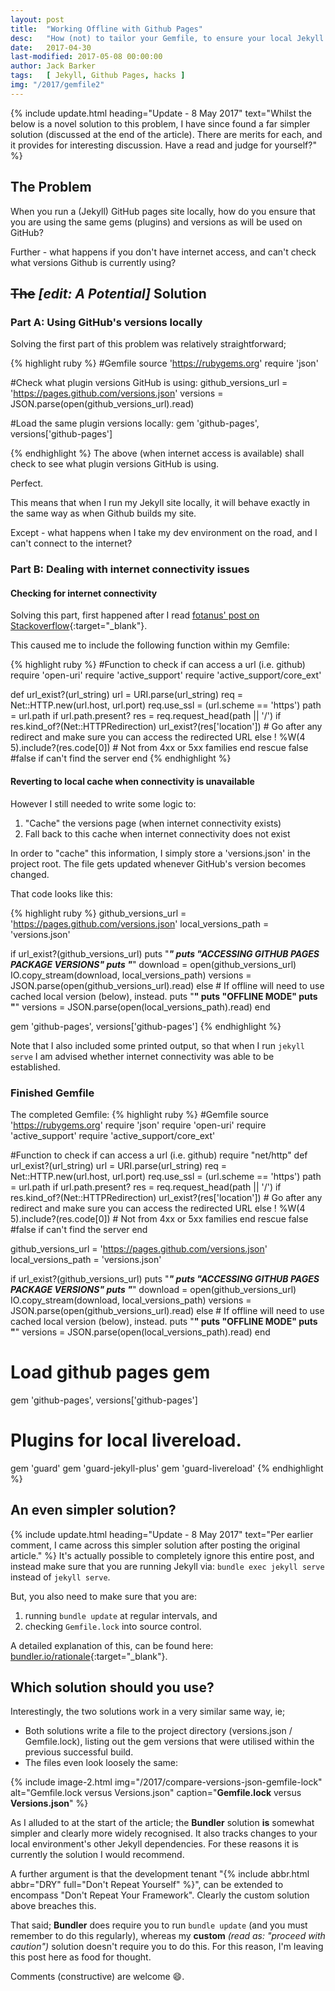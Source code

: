 ```yaml
---
layout: post
title:  "Working Offline with Github Pages"
desc:   "How (not) to tailor your Gemfile, to ensure your local Jekyll environment uses Github Pages' plugin versions even when offline."
date:   2017-04-30
last-modified: 2017-05-08 00:00:00
author: Jack Barker
tags:   [ Jekyll, Github Pages, hacks ]
img: "/2017/gemfile2"
---
```


{% include update.html heading="Update - 8 May 2017" text="Whilst the below is a novel solution to this problem, I have since found a far simpler solution (discussed at the end of the article). There are merits for each, and it provides for interesting discussion. Have a read and judge for yourself?" %}

## The Problem
When you run a (Jekyll) GitHub pages site locally, how do you ensure that you are using the same gems (plugins) and versions as will be used on GitHub?

Further - what happens if you don't have internet access, and can't check what versions Github is currently using?

## <s>The</s> <em>[edit: A Potential]</em> Solution

### Part A: Using GitHub's versions locally
Solving the first part of this problem was relatively straightforward;

{% highlight ruby %}
#Gemfile
source 'https://rubygems.org'
require 'json'

#Check what plugin versions GitHub is using:
github_versions_url = 'https://pages.github.com/versions.json'
versions = JSON.parse(open(github_versions_url).read)
 
#Load the same plugin versions locally:
gem 'github-pages', versions['github-pages']
 
{% endhighlight %}
The above (when internet access is available) shall check to see what plugin versions GitHub is using.

Perfect.

This means that when I run my Jekyll site locally, it will behave exactly in the same way as when Github builds my site.

Except - what happens when I take my dev environment on the road, and I can't connect to the internet?

### Part B: Dealing with internet connectivity issues
#### Checking for internet connectivity

Solving this part, first happened after I read [fotanus' post on Stackoverflow][fotanus]{:target="_blank"}.

This caused me to include the following function within my Gemfile:

{% highlight ruby %}
#Function to check if can access a url (i.e. github)
require 'open-uri'
require 'active_support'
require 'active_support/core_ext'

def url_exist?(url_string)
  url = URI.parse(url_string)
  req = Net::HTTP.new(url.host, url.port)
  req.use_ssl = (url.scheme == 'https')
  path = url.path if url.path.present?
  res = req.request_head(path || '/')
  if res.kind_of?(Net::HTTPRedirection)
    url_exist?(res['location']) # Go after any redirect and make sure you can access the redirected URL 
  else
    ! %W(4 5).include?(res.code[0]) # Not from 4xx or 5xx families
  end
rescue
  false #false if can't find the server
end
{% endhighlight %}

#### Reverting to local cache when connectivity is unavailable

However I still needed to write some logic to:
1. "Cache" the versions page (when internet connectivity exists)
1. Fall back to this cache when internet connectivity does not exist

In order to "cache" this information, I simply store a 'versions.json' in the project root.
The file gets updated whenever GitHub's version becomes changed.

That code looks like this:

{% highlight ruby %}
github_versions_url = 'https://pages.github.com/versions.json'
local_versions_path  = 'versions.json'

if url_exist?(github_versions_url)
    puts "***************************************"
    puts "ACCESSING GITHUB PAGES PACKAGE VERSIONS"
    puts "***************************************"
    download = open(github_versions_url)
    IO.copy_stream(download, local_versions_path)
    versions = JSON.parse(open(github_versions_url).read)
else
    # If offline will need to use cached local version (below), instead.
    puts "************"
    puts "OFFLINE MODE"
    puts "************"
    versions = JSON.parse(open(local_versions_path).read)
end

gem 'github-pages', versions['github-pages']
{% endhighlight %}

Note that I also included some printed output, so that when I run `jekyll serve` I am advised whether internet connectivity was able to be established.

### Finished Gemfile
The completed Gemfile:
{% highlight ruby %}
#Gemfile
source 'https://rubygems.org'
require 'json'
require 'open-uri'
require 'active_support'
require 'active_support/core_ext'

#Function to check if can access a url (i.e. github)
require "net/http"
def url_exist?(url_string)
  url = URI.parse(url_string)
  req = Net::HTTP.new(url.host, url.port)
  req.use_ssl = (url.scheme == 'https')
  path = url.path if url.path.present?
  res = req.request_head(path || '/')
  if res.kind_of?(Net::HTTPRedirection)
    url_exist?(res['location']) # Go after any redirect and make sure you can access the redirected URL 
  else
    ! %W(4 5).include?(res.code[0]) # Not from 4xx or 5xx families
  end
rescue
  false #false if can't find the server
end

github_versions_url = 'https://pages.github.com/versions.json'
local_versions_path = 'versions.json'

if url_exist?(github_versions_url)
    puts "***************************************"
    puts "ACCESSING GITHUB PAGES PACKAGE VERSIONS"
    puts "***************************************"
    download = open(github_versions_url)
    IO.copy_stream(download, local_versions_path)
    versions = JSON.parse(open(github_versions_url).read)
else
    # If offline will need to use cached local version (below), instead.
    puts "************"
    puts "OFFLINE MODE"
    puts "************"
    versions = JSON.parse(open(local_versions_path).read)
end

# Load github pages gem
gem 'github-pages', versions['github-pages']

# Plugins for local livereload.
gem 'guard'
gem 'guard-jekyll-plus'
gem 'guard-livereload'
{% endhighlight %}

## An even simpler solution?
{% include update.html heading="Update - 8 May 2017" text="Per earlier comment, I came across this simpler solution after posting the original article." %}
It's actually possible to completely ignore this entire post, and instead make sure that you are running Jekyll via: `bundle exec jekyll serve` instead of `jekyll serve`.

But, you also need to make sure that you are:
1. running `bundle update` at regular intervals, and
1. checking `Gemfile.lock` into source control.

A detailed explanation of this, can be found here: [bundler.io/rationale][bundler-rationale]{:target="_blank"}.

## Which solution should you use?

Interestingly, the two solutions work in a very similar same way, ie;
 - Both solutions write a file to the project directory (versions.json / Gemfile.lock), listing out the gem versions that were utilised within the previous successful build.
 - The files even look loosely the same:

{% include image-2.html img="/2017/compare-versions-json-gemfile-lock" alt="Gemfile.lock versus Versions.json" caption="<strong>Gemfile.lock</strong> versus <strong>Versions.json</strong>" %}

As I alluded to at the start of the article; the **Bundler** solution **is** somewhat simpler and clearly more widely recognised. It also tracks changes to your local environment's other Jekyll dependencies. For these reasons it is currently the solution I would recommend.

A further argument is that the development tenant "{% include abbr.html abbr="DRY" full="Don't Repeat Yourself" %}", can be extended to encompass "Don't Repeat Your Framework". Clearly the custom solution above breaches this.

That said; **Bundler** does require you to run `bundle update` (and you must remember to do this regularly), whereas my **custom** _(read as: "proceed with caution")_ solution doesn't require you to do this. For this reason, I'm leaving this post here as food for thought.

Comments (constructive) are welcome :smile:.



[fotanus]: http://stackoverflow.com/a/18582395 "fotanus on Stackoverflow"
[bundler-rationale]: http://bundler.io/rationale.html "bundler.io/rationale"
